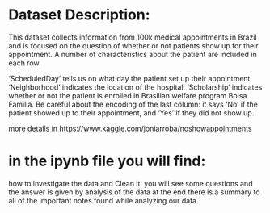 # Dataset Description:

This dataset collects information from 100k medical appointments in Brazil and is focused on the question of whether or not patients show up for their appointment. A number of characteristics about the patient are included in each row.

‘ScheduledDay’ tells us on what day the patient set up their appointment. ‘Neighborhood’ indicates the location of the hospital. ‘Scholarship’ indicates whether or not the patient is enrolled in Brasilian welfare program Bolsa Família. 
Be careful about the encoding of the last column: it says ‘No’ if the patient showed up to their appointment, and ‘Yes’ if they did not show up. 

more details in https://www.kaggle.com/joniarroba/noshowappointments


# in the ipynb file you will find:
how to investigate the data and Clean it.
you will see some questions and the answer is given by analysis of the data 
at the end there is a summary to all of the important notes found while analyzing our data
